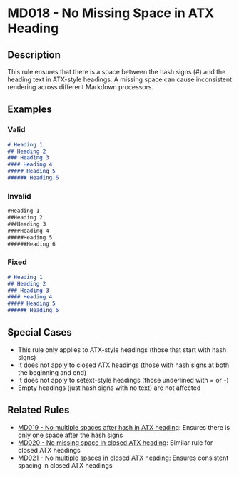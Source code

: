 # MD018 - No Missing Space in ATX Heading

## Description

This rule ensures that there is a space between the hash signs (#) and the heading text in ATX-style headings.
A missing space can cause inconsistent rendering across different Markdown processors.

<!-- rumdl-disable MD018 -->

## Examples

### Valid

```markdown
# Heading 1
## Heading 2
### Heading 3
#### Heading 4
##### Heading 5
###### Heading 6
```

### Invalid

```markdown
#Heading 1
##Heading 2
###Heading 3
####Heading 4
#####Heading 5
######Heading 6
```

### Fixed

```markdown
# Heading 1
## Heading 2
### Heading 3
#### Heading 4
##### Heading 5
###### Heading 6
```

<!-- rumdl-enable MD018 -->

## Special Cases

- This rule only applies to ATX-style headings (those that start with hash signs)
- It does not apply to closed ATX headings (those with hash signs at both the beginning and end)
- It does not apply to setext-style headings (those underlined with = or -)
- Empty headings (just hash signs with no text) are not affected

## Related Rules

- [MD019 - No multiple spaces after hash in ATX heading](md019.md): Ensures there is only one space after the hash signs
- [MD020 - No missing space in closed ATX heading](md020.md): Similar rule for closed ATX headings
- [MD021 - No multiple spaces in closed ATX heading](md021.md): Ensures consistent spacing in closed ATX headings

